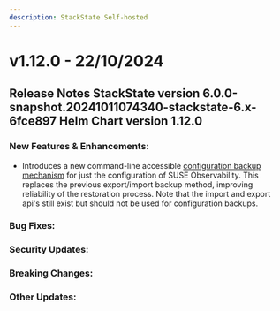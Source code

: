 ```yaml
---
description: StackState Self-hosted
---
```


# v1.12.0 - 22/10/2024

## Release Notes StackState version 6.0.0-snapshot.20241011074340-stackstate-6.x-6fce897 Helm Chart version 1.12.0

### New Features & Enhancements:

* Introduces a new command-line accessible [configuration backup mechanism](../data-management/backup_restore/configuration_backup.md) for just the configuration of SUSE Observability. This replaces the previous export/import backup method, improving reliability of the restoration process. Note that the import and export api's still exist but should not be used for configuration backups.

### Bug Fixes:

### Security Updates:

### Breaking Changes:

### Other Updates:
